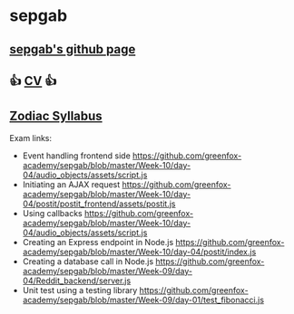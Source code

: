 # sepgab
## [sepgab's github page](https://github.com/sepgab/ "Sepgab's github page") <br>
## :+1: [CV](https://sepgab.github.io/ "Sepgab's homepage") :+1: <br>
## [Zodiac Syllabus](https://github.com/greenfox-academy/zodiac-syllabus "Zodiac Syllabus") <br>
Exam links:
- Event handling frontend side
https://github.com/greenfox-academy/sepgab/blob/master/Week-10/day-04/audio_objects/assets/script.js 
- Initiating an AJAX request
https://github.com/greenfox-academy/sepgab/blob/master/Week-10/day-04/postit/postit_frontend/assets/postit.js 
- Using callbacks
https://github.com/greenfox-academy/sepgab/blob/master/Week-10/day-04/audio_objects/assets/script.js 
- Creating an Express endpoint in Node.js
https://github.com/greenfox-academy/sepgab/blob/master/Week-10/day-04/postit/index.js 
- Creating a database call in Node.js
https://github.com/greenfox-academy/sepgab/blob/master/Week-09/day-04/Reddit_backend/server.js 
- Unit test using a testing library
https://github.com/greenfox-academy/sepgab/blob/master/Week-09/day-01/test_fibonacci.js 


